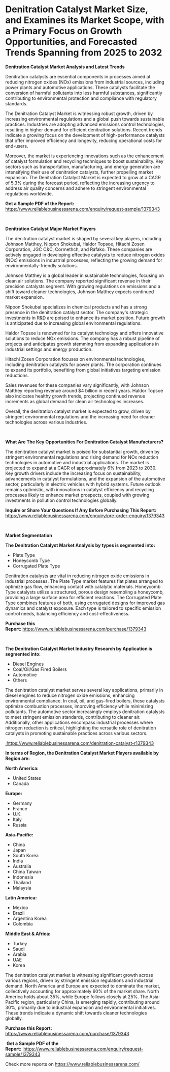 <p><h1>Denitration Catalyst Market Size, and Examines its Market Scope, with a Primary Focus on Growth Opportunities, and Forecasted Trends Spanning from 2025 to 2032</h1></p><p><strong>Denitration Catalyst Market Analysis and Latest Trends</strong></p>
<p><p>Denitration catalysts are essential components in processes aimed at reducing nitrogen oxides (NOx) emissions from industrial sources, including power plants and automotive applications. These catalysts facilitate the conversion of harmful pollutants into less harmful substances, significantly contributing to environmental protection and compliance with regulatory standards.</p><p>The Denitration Catalyst Market is witnessing robust growth, driven by increasing environmental regulations and a global push towards sustainable practices. Industries are adopting advanced emissions control technologies, resulting in higher demand for efficient denitration solutions. Recent trends indicate a growing focus on the development of high-performance catalysts that offer improved efficiency and longevity, reducing operational costs for end-users.</p><p>Moreover, the market is experiencing innovations such as the enhancement of catalyst formulation and recycling techniques to boost sustainability. Key sectors such as transportation, manufacturing, and energy generation are intensifying their use of denitration catalysts, further propelling market expansion. The Denitration Catalyst Market is expected to grow at a CAGR of 5.3% during the forecast period, reflecting the increasing urgency to address air quality concerns and adhere to stringent environmental regulations worldwide.</p></p>
<p><strong>Get a Sample PDF of the Report:&nbsp;</strong> <a href="https://www.reliablebusinessarena.com/enquiry/request-sample/1379343?utm_campaign=3181&utm_medium=2&utm_source=Github&utm_content=ia&utm_term=31032025&utm_id=denitration-catalyst">https://www.reliablebusinessarena.com/enquiry/request-sample/1379343</a></p>
<p>&nbsp;</p>
<p><strong>Denitration Catalyst Major Market Players</strong></p>
<p><p>The denitration catalyst market is shaped by several key players, including Johnson Matthey, Nippon Shokubai, Haldor Topsoe, Hitachi Zosen Corporation, JGC C&C, Cormethch, and Rafako. These companies are actively engaged in developing effective catalysts to reduce nitrogen oxides (NOx) emissions in industrial processes, reflecting the growing demand for environmentally-friendly solutions.</p><p>Johnson Matthey is a global leader in sustainable technologies, focusing on clean air solutions. The company reported significant revenue in their precision catalysts segment. With growing regulations on emissions and a shift toward cleaner technologies, Johnson Matthey expects continued market expansion.</p><p>Nippon Shokubai specializes in chemical products and has a strong presence in the denitration catalyst sector. The company's strategic investments in R&D are poised to enhance its market position. Future growth is anticipated due to increasing global environmental regulations.</p><p>Haldor Topsoe is renowned for its catalyst technology and offers innovative solutions to reduce NOx emissions. The company has a robust pipeline of projects and anticipates growth stemming from expanding applications in industrial settings and energy production.</p><p>Hitachi Zosen Corporation focuses on environmental technologies, including denitration catalysts for power plants. The corporation continues to expand its portfolio, benefiting from global initiatives targeting emission reductions.</p><p>Sales revenues for these companies vary significantly, with Johnson Matthey reporting revenue around $4 billion in recent years. Haldor Topsoe also indicates healthy growth trends, projecting continued revenue increments as global demand for clean air technologies increases.</p><p>Overall, the denitration catalyst market is expected to grow, driven by stringent environmental regulations and the increasing need for cleaner technologies across various industries.</p></p>
<p>&nbsp;</p>
<p><strong>What Are The Key Opportunities For Denitration Catalyst Manufacturers?</strong></p>
<p><p>The denitration catalyst market is poised for substantial growth, driven by stringent environmental regulations and rising demand for NOx reduction technologies in automotive and industrial applications. The market is projected to expand at a CAGR of approximately 6% from 2023 to 2030. Key growth drivers include the increasing focus on sustainability, advancements in catalyst formulations, and the expansion of the automotive sector, particularly in electric vehicles with hybrid systems. Future outlook remains optimistic, with innovations in catalyst efficiency and recycling processes likely to enhance market prospects, coupled with growing investments in pollution control technologies globally.</p></p>
<p><strong>Inquire or Share Your Questions If Any Before Purchasing This Report:</strong> <a href="https://www.reliablebusinessarena.com/enquiry/pre-order-enquiry/1379343?utm_campaign=3181&utm_medium=2&utm_source=Github&utm_content=ia&utm_term=31032025&utm_id=denitration-catalyst">https://www.reliablebusinessarena.com/enquiry/pre-order-enquiry/1379343</a></p>
<p>&nbsp;</p>
<p><strong>Market Segmentation</strong></p>
<p><strong>The Denitration Catalyst Market Analysis by types is segmented into:</strong></p>
<p><ul><li>Plate Type</li><li>Honeycomb Type</li><li>Corrugated Plate Type</li></ul></p>
<p><p>Denitration catalysts are vital in reducing nitrogen oxide emissions in industrial processes. The Plate Type market features flat plates arranged to optimize gas flow, enhancing contact with catalytic materials. Honeycomb Type catalysts utilize a structured, porous design resembling a honeycomb, providing a large surface area for efficient reactions. The Corrugated Plate Type combines features of both, using corrugated designs for improved gas dynamics and catalyst exposure. Each type is tailored to specific emission control needs, balancing efficiency and cost-effectiveness.</p></p>
<p><strong>Purchase this Report:&nbsp;</strong><a href="https://www.reliablebusinessarena.com/purchase/1379343?utm_campaign=3181&utm_medium=2&utm_source=Github&utm_content=ia&utm_term=31032025&utm_id=denitration-catalyst">https://www.reliablebusinessarena.com/purchase/1379343</a></p>
<p>&nbsp;</p>
<p><strong>The Denitration Catalyst Market Industry Research by Application is segmented into:</strong></p>
<p><ul><li>Diesel Engines</li><li>Coal/Oil/Gas Fired Boilers</li><li>Automotive</li><li>Others</li></ul></p>
<p><p>The denitration catalyst market serves several key applications, primarily in diesel engines to reduce nitrogen oxide emissions, enhancing environmental compliance. In coal, oil, and gas-fired boilers, these catalysts optimize combustion processes, improving efficiency while minimizing pollutants. The automotive sector increasingly employs denitration catalysts to meet stringent emission standards, contributing to cleaner air. Additionally, other applications encompass industrial processes where nitrogen reduction is critical, highlighting the versatile role of denitration catalysts in promoting sustainable practices across various sectors.</p></p>
<p><a href="https://www.reliablebusinessarena.com/denitration-catalyst-r1379343?utm_campaign=3181&utm_medium=2&utm_source=Github&utm_content=ia&utm_term=31032025&utm_id=denitration-catalyst">&nbsp;https://www.reliablebusinessarena.com/denitration-catalyst-r1379343</a></p>
<p><strong>In terms of Region, the Denitration Catalyst Market Players available by Region are:</strong></p>
<p>
    <p> <strong> North America: </strong>
        <ul>
            <li>United States</li>
            <li>Canada</li>
        </ul>
        </p> 
    <p> <strong> Europe: </strong>
        <ul>
            <li>Germany</li>
            <li>France</li>
            <li>U.K.</li>
            <li>Italy</li>
            <li>Russia</li>
        </ul>
        </p> 
    <p> <strong> Asia-Pacific: </strong>
        <ul>
            <li>China</li>
            <li>Japan</li>
            <li>South Korea</li>
            <li>India</li>
            <li>Australia</li>
            <li>China Taiwan</li>
            <li>Indonesia</li>
            <li>Thailand</li>
            <li>Malaysia</li>
        </ul>
        </p> 
    <p> <strong> Latin America: </strong>
        <ul>
            <li>Mexico</li>
            <li>Brazil</li>
            <li>Argentina Korea</li>
            <li>Colombia</li>
        </ul>
        </p> 
    <p> <strong> Middle East & Africa: </strong>
        <ul>
            <li>Turkey</li>
            <li>Saudi</li>
            <li>Arabia</li>
            <li>UAE</li>
            <li>Korea</li>
        </ul>
    </p>
    </p>
<p><p>The denitration catalyst market is witnessing significant growth across various regions, driven by stringent emission regulations and industrial demand. North America and Europe are expected to dominate the market, collectively accounting for approximately 60% of the market share. North America holds about 35%, while Europe follows closely at 25%. The Asia-Pacific region, particularly China, is emerging rapidly, contributing around 30%, primarily due to industrial expansion and environmental initiatives. These trends indicate a dynamic shift towards cleaner technologies globally.</p></p>
<p><strong>Purchase this Report: </strong><a href="https://www.reliablebusinessarena.com/purchase/1379343?utm_campaign=3181&utm_medium=2&utm_source=Github&utm_content=ia&utm_term=31032025&utm_id=denitration-catalyst">https://www.reliablebusinessarena.com/purchase/1379343</a></p>
<p>&nbsp;<strong>Get a Sample PDF of the Report:&nbsp;&nbsp;</strong><a href="https://www.reliablebusinessarena.com/enquiry/request-sample/1379343?utm_campaign=3181&utm_medium=2&utm_source=Github&utm_content=ia&utm_term=31032025&utm_id=denitration-catalyst">https://www.reliablebusinessarena.com/enquiry/request-sample/1379343</a></p>
<p><strong></strong></p>
<p>Check more reports on <a href="https://www.reliablebusinessarena.com/?utm_campaign=3181&utm_medium=2&utm_source=Github&utm_content=ia&utm_term=31032025&utm_id=denitration-catalyst">https://www.reliablebusinessarena.com/</a></p>